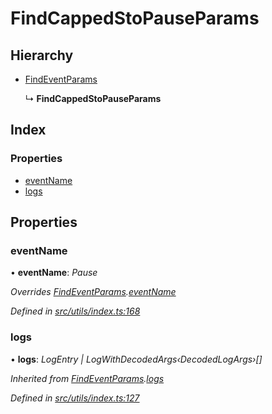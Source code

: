 # FindCappedStoPauseParams

## Hierarchy

* [FindEventParams](_utils_index_.findeventparams.md)

  ↳ **FindCappedStoPauseParams**

## Index

### Properties

* [eventName](_utils_index_.findcappedstopauseparams.md#eventname)
* [logs](_utils_index_.findcappedstopauseparams.md#logs)

## Properties

### eventName

• **eventName**: _Pause_

_Overrides_ [_FindEventParams_](_utils_index_.findeventparams.md)_._[_eventName_](_utils_index_.findeventparams.md#eventname)

_Defined in_ [_src/utils/index.ts:168_](https://github.com/PolymathNetwork/polymath-sdk/blob/550676f/src/utils/index.ts#L168)

### logs

• **logs**: _LogEntry \| LogWithDecodedArgs‹DecodedLogArgs›\[\]_

_Inherited from_ [_FindEventParams_](_utils_index_.findeventparams.md)_._[_logs_](_utils_index_.findeventparams.md#logs)

_Defined in_ [_src/utils/index.ts:127_](https://github.com/PolymathNetwork/polymath-sdk/blob/550676f/src/utils/index.ts#L127)

